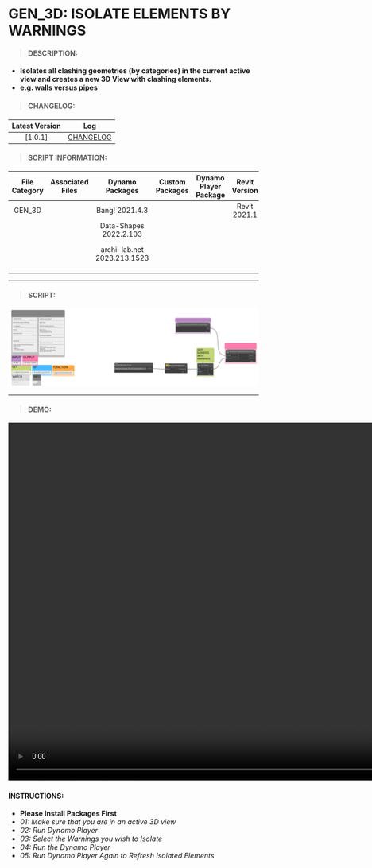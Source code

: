 # GEN_3D: ISOLATE ELEMENTS BY WARNINGS

> #### DESCRIPTION: 
- **Isolates all clashing geometries (by categories) in the current active view and creates a new 3D View with clashing elements.**
- **e.g. walls versus pipes**

> #### CHANGELOG:

| Latest Version | Log |
| :-------: | :----: | 
|[1.0.1] | [CHANGELOG](/_scripts/_general/3D/changelog/GEN_3D_IsolateByWarnings.md) |

> #### SCRIPT INFORMATION: 

| File Category | Associated Files | Dynamo Packages | Custom Packages | Dynamo Player Package | Revit Version | Author | Reviewed By | File Name & Location | 
| :-------: | :----: | :---: | :---: | :---: | :---: | :---: | :---: | :--: |
| GEN_3D |  | Bang! 2021.4.3 | | | Revit 2021.1 | Melvin Tuliao | | GEN_3D_IsolateByWarnings |
|           |  | Data-Shapes 2022.2.103|                 |                    | | | | 20220909_GEN_3D_ClashIsolate_V.1.0.1_Dynamo Player |
|           |  | archi-lab.net 2023.213.1523|                   |                    | | | | (https://bimcapcom.sharepoint.com/:u:/s/BCP-Main/EXM1_U02mIZCjuFJSoGCxDcBjxqjIpUEs8ZZhIOls1VN6Q?e=x73a3K) |
|           |  |          |                    | |
|           |  |            |                    | |

------------------------------------------------------------

> #### SCRIPT: 
<img src="/_scripts/_general/3D/images/GEN_3D_IsolateByWarnings.png">

------------------------------------------------------------------------------

> #### **DEMO**: 

<video width="1280" height="720" controls>
 <source src="/_scripts/_general/3D/demo/GEN_3D_IsolateByWarnings0.mp4" type="video/mp4">
</video>

#### INSTRUCTIONS: 
- **Please Install Packages First**
- *01: Make sure that you are in an active 3D view*
- *02: Run Dynamo Player*
- *03: Select the Warnings you wish to Isolate*
- *04: Run the Dynamo Player*
- *05: Run Dynamo Player Again to Refresh Isolated Elements*